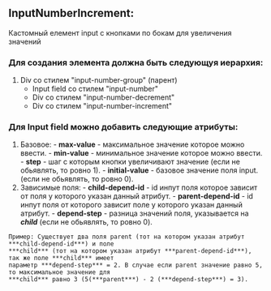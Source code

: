 ## InputNumberIncrement:
  Кастомный елемент input с кнопками по бокам для увеличения значений
  
  ### Для создания элемента должна быть следующуя иерархия:
  1. Div со стилем "input-number-group" (парент)
     - Input field со стилем "input-number"
     - Div со стилем "input-number-decrement"
     - Div со стилем "input-number-increment"
  
  ### Для Input field можно добавить следующие атрибуты:
  1. Базовое:
    - **max-value** - максимальное значение которое можно ввести.
    - **min-value** - минимальное значение которое можно ввести.
    - **step** - шаг с которым кнопки увеличивают значение (если не обьявлять, то ровно 1).
    - **initial-value** - базовое значение поля input. (если не обьявлять, то ровно 0).
  2. Зависимые поля:
    - **child-depend-id** - id инпут поля которое зависит от поля у которого указан данный атрибут.
    - **parent-depend-id** - id инпут поля от которого зависит поле у которого указан данный атрибут.
    - **depend-step** - разница значений поля, указывается на ***child*** (если не обьявлять, то ровно 0).

    Пример: Существует два поля parent (тот на котором указан атрибут ***child-depend-id***) и поле 
    ***child*** (тот на котором указан атрибут ***parent-depend-id***), так же поле ***child*** имеет
    параметр ***depend-step*** = 2. В случае если parent значение равно 5, то максимальное значение для
    ***child*** равно 3 (5(***parent***) - 2 (***depend-step***) = 3).